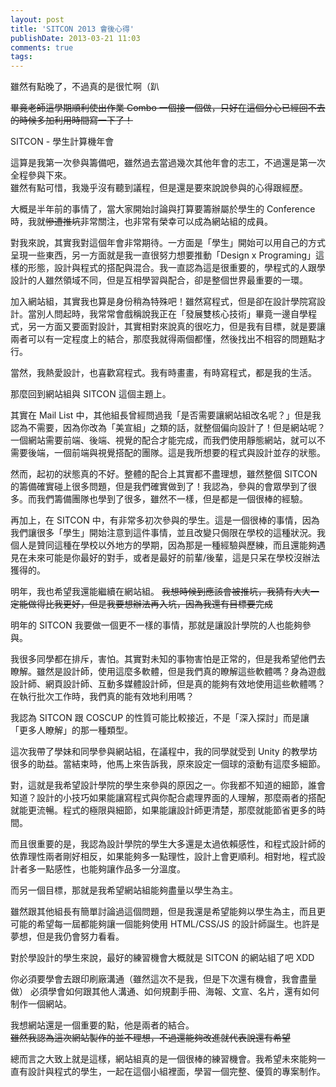 ```yaml
---
layout: post
title: 'SITCON 2013 會後心得'
publishDate: 2013-03-21 11:03
comments: true
tags: 
---
```



雖然有點晚了，不過真的是很忙啊（趴

<del>畢竟老師這學期順利使出作業 Combo 一個接一個做，只好在這個分心已經回不去的時候多加利用時間寫一下了！</del>

SITCON - 學生計算機年會

這算是我第一次參與籌備吧，雖然過去當過幾次其他年會的志工，不過還是第一次全程參與下來。<br />
雖然有點可惜，我幾乎沒有聽到議程，但是還是要來說說參與的心得跟經歷。

<!--more-->

大概是半年前的事情了，當大家開始討論與打算要籌辦屬於學生的 Conference 時，我就<del>慘遭推坑</del>非常關注，也非常有榮幸可以成為網站組的成員。

對我來說，其實我對這個年會非常期待。一方面是「學生」開始可以用自己的方式呈現一些東西，另一方面就是我一直很努力想要推動「Design x Programing」這樣的形態，設計與程式的搭配與混合。我一直認為這是很重要的，學程式的人跟學設計的人雖然領域不同，但是互相學習與配合，卻是整個世界最重要的一環。

加入網站組，其實我也算是身份稍為特殊吧！雖然寫程式，但是卻在設計學院寫設計。當別人問起時，我常常會戲稱說我正在「發展雙核心技術」畢竟一邊自學程式，另一方面又要面對設計，其實相對來說真的很吃力，但是我有目標，就是要讓兩者可以有一定程度上的結合，那麼我就得兩個都懂，然後找出不相容的問題點才行。

當然，我熱愛設計，也喜歡寫程式。我有時畫畫，有時寫程式，都是我的生活。

那麼回到網站組與 SITCON 這個主題上。

其實在 Mail List 中，其他組長曾經問過我「是否需要讓網站組改名呢？」但是我認為不需要，因為你改為「美宣組」之類的話，就整個偏向設計了！但是網站呢？一個網站需要前端、後端、視覺的配合才能完成，而我們使用靜態網站，就可以不需要後端，一個前端與視覺搭配的團隊。這是我所想要的程式與設計並存的狀態。

然而，起初的狀態真的不好。整體的配合上其實都不盡理想，雖然整個 SITCON 的籌備確實碰上很多問題，但是我們確實做到了！我認為，參與的會眾學到了很多。而我們籌備團隊也學到了很多，雖然不一樣，但是都是一個很棒的經驗。

再加上，在 SITCON 中，有非常多初次參與的學生。這是一個很棒的事情，因為我們讓很多「學生」開始注意到這件事情，並且改變只侷限在學校的這種狀況。我個人是贊同這種在學校以外地方的學期，因為那是一種經驗與歷練，而且還能夠遇見在未來可能是你最好的對手，或者是最好的前輩/後輩，這是只呆在學校沒辦法獲得的。

明年，我也希望我還能繼續在網站組。
<del>我想時候到應該會被推坑，我猜有大大一定能做得比我更好，但是我要想辦法再入坑，因為我還有目標要完成</del>

明年的 SITCON 我要做一個更不一樣的事情，那就是讓設計學院的人也能夠參與。

我很多同學都在排斥，害怕。其實對未知的事物害怕是正常的，但是我希望他們去瞭解。雖然是設計師，使用這麼多軟體，但是我們真的瞭解這些軟體嗎？身為遊戲設計師、網頁設計師、互動多媒體設計師，但是真的能夠有效地使用這些軟體嗎？在執行批次工作時，我們真的能有效地利用嗎？

我認為 SITCON 跟 COSCUP 的性質可能比較接近，不是「深入探討」而是讓「更多人瞭解」的那一種類型。

這次我帶了學妹和同學參與網站組，在議程中，我的同學就受到 Unity 的教學坊很多的助益。當結束時，他馬上來告訴我，原來設定一個球的滾動有這麼多細節。

對，這就是我希望設計學院的學生來參與的原因之一。你我都不知道的細節，誰會知道？設計的小技巧如果能讓寫程式與你配合處理界面的人理解，那麼兩者的搭配就能更流暢。程式的極限與細節，如果能讓設計師更清楚，那麼就能節省更多的時間。

而且很重要的是，我認為設計學院的學生大多還是太過依賴感性，和程式設計師的依靠理性兩者剛好相反，如果能夠多一點理性，設計上會更順利。相對地，程式設計者多一點感性，也能夠讓作品多一分溫度。

而另一個目標，那就是我希望網站組能夠盡量以學生為主。

雖然跟其他組長有簡單討論過這個問題，但是我還是希望能夠以學生為主，而且更可能的希望每一屆都能夠讓一個能夠使用 HTML/CSS/JS 的設計師誕生。也許是夢想，但是我仍會努力看看。

對於學設計的學生來說，最好的練習機會大概就是 SITCON 的網站組了吧 XDD

你必須要學會去跟印刷廠溝通（雖然這次不是我，但是下次還有機會，我會盡量做）
必須學會如何跟其他人溝通、如何規劃手冊、海報、文宣、名片，還有如何制作一個網站。

我想網站還是一個重要的點，他是兩者的結合。<br />
<del>雖然我認為這次網站製作的並不理想，不過還能夠改進就代表說還有希望</del>

總而言之大致上就是這樣，網站組真的是一個很棒的練習機會。我希望未來能夠一直有設計與程式的學生，一起在這個小組裡面，學習一個完整、優質的專案制作。
